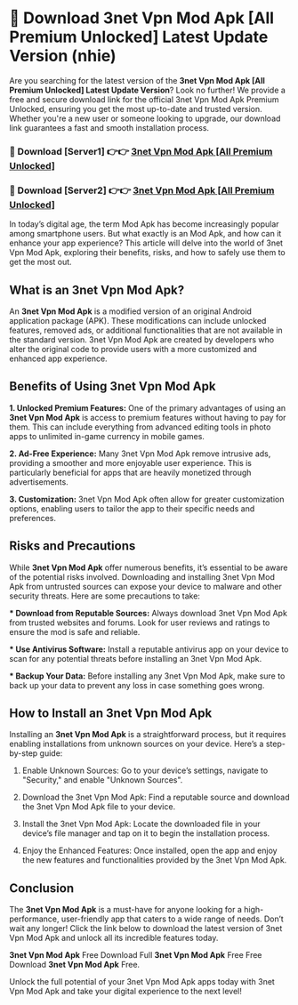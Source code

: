 # 🤖 Download 3net Vpn Mod Apk [All Premium Unlocked] Latest Update Version (nhie)

Are you searching for the latest version of the <strong>3net Vpn Mod Apk [All Premium Unlocked] Latest Update Version</strong>? Look no further! We provide a free and secure download link for the official 3net Vpn Mod Apk Premium Unlocked, ensuring you get the most up-to-date and trusted version. Whether you're a new user or someone looking to upgrade, our download link guarantees a fast and smooth installation process.


<h3>📌 Download [Server1] 👉👉 <a href="https://hapymods.com?title=3net+Vpn+Mod+Apk&ref=3B1">3net Vpn Mod Apk [All Premium Unlocked]</a></h3>

<h3>📌 Download [Server2] 👉👉 <a href="https://hapymods.com?title=3net+Vpn+Mod+Apk&ref=3B1">3net Vpn Mod Apk [All Premium Unlocked]</a></h3>


In today’s digital age, the term Mod Apk has become increasingly popular among smartphone users. But what exactly is an Mod Apk, and how can it enhance your app experience? This article will delve into the world of 3net Vpn Mod Apk, exploring their benefits, risks, and how to safely use them to get the most out.


<h2>What is an 3net Vpn Mod Apk?</h2>

An <strong>3net Vpn Mod Apk</strong> is a modified version of an original Android application package (APK). These modifications can include unlocked features, removed ads, or additional functionalities that are not available in the standard version. 3net Vpn Mod Apk are created by developers who alter the original code to provide users with a more customized and enhanced app experience.


<h2>Benefits of Using 3net Vpn Mod Apk</h2>

<strong> 1. Unlocked Premium Features:</strong> One of the primary advantages of using an <strong>3net Vpn Mod Apk</strong> is access to premium features without having to pay for them. This can include everything from advanced editing tools in photo apps to unlimited in-game currency in mobile games.

<strong> 2. Ad-Free Experience:</strong> Many 3net Vpn Mod Apk remove intrusive ads, providing a smoother and more enjoyable user experience. This is particularly beneficial for apps that are heavily monetized through advertisements.

<strong> 3. Customization:</strong> 3net Vpn Mod Apk often allow for greater customization options, enabling users to tailor the app to their specific needs and preferences.


<h2>Risks and Precautions</h2>

While <strong>3net Vpn Mod Apk</strong> offer numerous benefits, it’s essential to be aware of the potential risks involved. Downloading and installing 3net Vpn Mod Apk from untrusted sources can expose your device to malware and other security threats. Here are some precautions to take:

<strong> * Download from Reputable Sources:</strong> Always download 3net Vpn Mod Apk from trusted websites and forums. Look for user reviews and ratings to ensure the mod is safe and reliable.

<strong> * Use Antivirus Software:</strong> Install a reputable antivirus app on your device to scan for any potential threats before installing an 3net Vpn Mod Apk.

<strong> * Backup Your Data:</strong> Before installing any 3net Vpn Mod Apk, make sure to back up your data to prevent any loss in case something goes wrong.


<h2>How to Install an 3net Vpn Mod Apk</h2>

Installing an <strong>3net Vpn Mod Apk</strong> is a straightforward process, but it requires enabling installations from unknown sources on your device. Here’s a step-by-step guide:

 1. Enable Unknown Sources: Go to your device’s settings, navigate to "Security," and enable "Unknown Sources".

 2. Download the 3net Vpn Mod Apk: Find a reputable source and download the 3net Vpn Mod Apk file to your device.

 3. Install the 3net Vpn Mod Apk: Locate the downloaded file in your device’s file manager and tap on it to begin the installation process.

 4. Enjoy the Enhanced Features: Once installed, open the app and enjoy the new features and functionalities provided by the 3net Vpn Mod Apk.


<h2><strong>Conclusion</strong></h2>

The <strong>3net Vpn Mod Apk</strong> is a must-have for anyone looking for a high-performance, user-friendly app that caters to a wide range of needs. Don’t wait any longer! Click the link below to download the latest version of 3net Vpn Mod Apk and unlock all its incredible features today.

<strong>3net Vpn Mod Apk</strong> Free Download Full <strong>3net Vpn Mod Apk</strong> Free Free Download <strong>3net Vpn Mod Apk</strong> Free.

Unlock the full potential of your 3net Vpn Mod Apk apps today with 3net Vpn Mod Apk and take your digital experience to the next level!